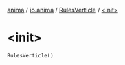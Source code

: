 [anima](../../index.md) / [io.anima](../index.md) / [RulesVerticle](index.md) / [&lt;init&gt;](./-init-.md)

# &lt;init&gt;

`RulesVerticle()`